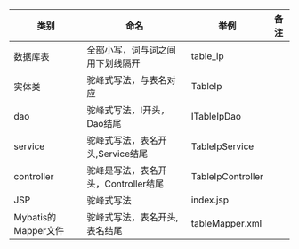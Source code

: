 
类别|命名|举例|备注|
---|---|---|---|
数据库表| 全部小写，词与词之间用下划线隔开 | table_ip |
实体类| 驼峰式写法，与表名对应          | TableIp |
dao| 驼峰式写法，I开头，Dao结尾      | ITableIpDao | 
service|	驼峰式写法，表名开头,Service结尾|TableIpService | 
controller| 驼峰是写法，表名开头，Controller结尾|TableIpController |
JSP|驼峰式写法|index.jsp|
Mybatis的Mapper文件| 驼峰式写法，表名开头,表名结尾 |tableMapper.xml|	


